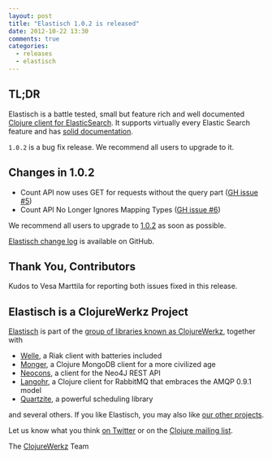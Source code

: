 ```yaml
---
layout: post
title: "Elastisch 1.0.2 is released"
date: 2012-10-22 13:30
comments: true
categories:
  - releases
  - elastisch
---
```


## TL;DR

Elastisch is a battle tested, small but feature rich and well documented [Clojure client for ElasticSearch](http://clojureelasticsearch.info).
It supports virtually every Elastic Search feature and has [solid documentation](http://clojureelasticsearch.info).

`1.0.2` is a bug fix release. We recommend all users to upgrade to it.


## Changes in 1.0.2

 * Count API now uses GET for requests without the query part ([GH issue #5](https://github.com/clojurewerkz/elastisch/issues/5))
 * Count API No Longer Ignores Mapping Types  ([GH issue #6](https://github.com/clojurewerkz/elastisch/issues/6))

We recommend all users to upgrade to [1.0.2](https://clojars.org/clojurewerkz/elastisch/versions/1.0.2) as soon as possible.

[Elastisch change log](https://github.com/clojurewerkz/elastisch/blob/1.0.x-stable/ChangeLog.md) is available on GitHub.


## Thank You, Contributors

Kudos to Vesa Marttila for reporting both issues fixed in this release.


## Elastisch is a ClojureWerkz Project

[Elastisch](http://clojureelasticsearch.info) is part of the [group of libraries known as ClojureWerkz](http://clojurewerkz.org), together with

 * [Welle](http://clojureriak.info), a Riak client with batteries included
 * [Monger](http://clojuremongodb.info), a Clojure MongoDB client for a more civilized age
 * [Neocons](http://clojureneo4j.info), a client for the Neo4J REST API
 * [Langohr](http://clojurerabbitmq.info), a Clojure client for RabbitMQ that embraces the AMQP 0.9.1 model
 * [Quartzite](http://clojurequartz.info), a powerful scheduling library

and several others. If you like Elastisch, you may also like [our other projects](http://clojurewerkz.org).

Let us know what you think [on Twitter](http://twitter.com/clojurewerkz) or on the [Clojure mailing list](https://groups.google.com/group/clojure).


The [ClojureWerkz](http://clojurewerkz.org) Team
